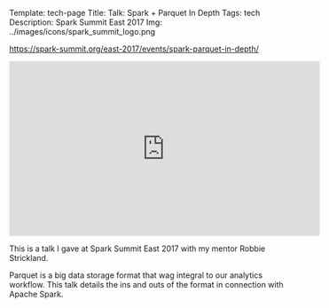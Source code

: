Template: tech-page
Title: Talk: Spark + Parquet In Depth
Tags: tech
Description: Spark Summit East 2017
Img: ../images/icons/spark_summit_logo.png

https://spark-summit.org/east-2017/events/spark-parquet-in-depth/

<iframe width="560" height="315" src="https://www.youtube-nocookie.com/embed/_0Wpwj_gvzg?rel=0" frameborder="0" allow="autoplay; encrypted-media" allowfullscreen></iframe>

This is a talk I gave at Spark Summit East 2017 with my mentor Robbie Strickland.

Parquet is a big data storage format that wag integral to our analytics workflow. 
This talk details the ins and outs of the format in connection with Apache Spark.
